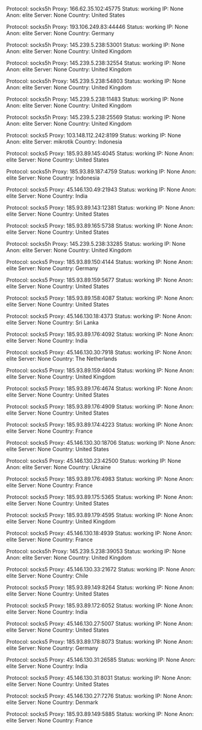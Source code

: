 Protocol: socks5h
Proxy: 166.62.35.102:45775
Status: working
IP: None
Anon: elite
Server: None
Country: United States

Protocol: socks5h
Proxy: 193.106.249.83:44446
Status: working
IP: None
Anon: elite
Server: None
Country: Germany

Protocol: socks5h
Proxy: 145.239.5.238:53001
Status: working
IP: None
Anon: elite
Server: None
Country: United Kingdom

Protocol: socks5h
Proxy: 145.239.5.238:32554
Status: working
IP: None
Anon: elite
Server: None
Country: United Kingdom

Protocol: socks5h
Proxy: 145.239.5.238:54803
Status: working
IP: None
Anon: elite
Server: None
Country: United Kingdom

Protocol: socks5h
Proxy: 145.239.5.238:11483
Status: working
IP: None
Anon: elite
Server: None
Country: United Kingdom

Protocol: socks5h
Proxy: 145.239.5.238:25569
Status: working
IP: None
Anon: elite
Server: None
Country: United Kingdom

Protocol: socks5
Proxy: 103.148.112.242:8199
Status: working
IP: None
Anon: elite
Server: mikrotik
Country: Indonesia

Protocol: socks5
Proxy: 185.93.89.145:4045
Status: working
IP: None
Anon: elite
Server: None
Country: United States

Protocol: socks5h
Proxy: 185.93.89.187:4759
Status: working
IP: None
Anon: elite
Server: None
Country: Indonesia

Protocol: socks5
Proxy: 45.146.130.49:21943
Status: working
IP: None
Anon: elite
Server: None
Country: India

Protocol: socks5
Proxy: 185.93.89.143:12381
Status: working
IP: None
Anon: elite
Server: None
Country: United States

Protocol: socks5
Proxy: 185.93.89.165:5738
Status: working
IP: None
Anon: elite
Server: None
Country: United States

Protocol: socks5h
Proxy: 145.239.5.238:33285
Status: working
IP: None
Anon: elite
Server: None
Country: United Kingdom

Protocol: socks5
Proxy: 185.93.89.150:4144
Status: working
IP: None
Anon: elite
Server: None
Country: Germany

Protocol: socks5
Proxy: 185.93.89.159:5677
Status: working
IP: None
Anon: elite
Server: None
Country: United States

Protocol: socks5
Proxy: 185.93.89.158:4087
Status: working
IP: None
Anon: elite
Server: None
Country: United States

Protocol: socks5
Proxy: 45.146.130.18:4373
Status: working
IP: None
Anon: elite
Server: None
Country: Sri Lanka

Protocol: socks5
Proxy: 185.93.89.176:4092
Status: working
IP: None
Anon: elite
Server: None
Country: India

Protocol: socks5
Proxy: 45.146.130.30:7918
Status: working
IP: None
Anon: elite
Server: None
Country: The Netherlands

Protocol: socks5
Proxy: 185.93.89.159:4604
Status: working
IP: None
Anon: elite
Server: None
Country: United Kingdom

Protocol: socks5
Proxy: 185.93.89.176:4674
Status: working
IP: None
Anon: elite
Server: None
Country: United States

Protocol: socks5
Proxy: 185.93.89.176:4909
Status: working
IP: None
Anon: elite
Server: None
Country: United States

Protocol: socks5
Proxy: 185.93.89.174:4223
Status: working
IP: None
Anon: elite
Server: None
Country: France

Protocol: socks5
Proxy: 45.146.130.30:18706
Status: working
IP: None
Anon: elite
Server: None
Country: United States

Protocol: socks5
Proxy: 45.146.130.23:42500
Status: working
IP: None
Anon: elite
Server: None
Country: Ukraine

Protocol: socks5
Proxy: 185.93.89.176:4983
Status: working
IP: None
Anon: elite
Server: None
Country: France

Protocol: socks5
Proxy: 185.93.89.175:5365
Status: working
IP: None
Anon: elite
Server: None
Country: United States

Protocol: socks5
Proxy: 185.93.89.179:4595
Status: working
IP: None
Anon: elite
Server: None
Country: United Kingdom

Protocol: socks5
Proxy: 45.146.130.18:4939
Status: working
IP: None
Anon: elite
Server: None
Country: France

Protocol: socks5h
Proxy: 145.239.5.238:39053
Status: working
IP: None
Anon: elite
Server: None
Country: United Kingdom

Protocol: socks5
Proxy: 45.146.130.33:21672
Status: working
IP: None
Anon: elite
Server: None
Country: Chile

Protocol: socks5
Proxy: 185.93.89.149:8264
Status: working
IP: None
Anon: elite
Server: None
Country: United States

Protocol: socks5
Proxy: 185.93.89.172:6052
Status: working
IP: None
Anon: elite
Server: None
Country: India

Protocol: socks5
Proxy: 45.146.130.27:5007
Status: working
IP: None
Anon: elite
Server: None
Country: United States

Protocol: socks5
Proxy: 185.93.89.178:8073
Status: working
IP: None
Anon: elite
Server: None
Country: Germany

Protocol: socks5
Proxy: 45.146.130.31:26585
Status: working
IP: None
Anon: elite
Server: None
Country: India

Protocol: socks5
Proxy: 45.146.130.31:8031
Status: working
IP: None
Anon: elite
Server: None
Country: United States

Protocol: socks5
Proxy: 45.146.130.27:7276
Status: working
IP: None
Anon: elite
Server: None
Country: Denmark

Protocol: socks5
Proxy: 185.93.89.149:5885
Status: working
IP: None
Anon: elite
Server: None
Country: France

